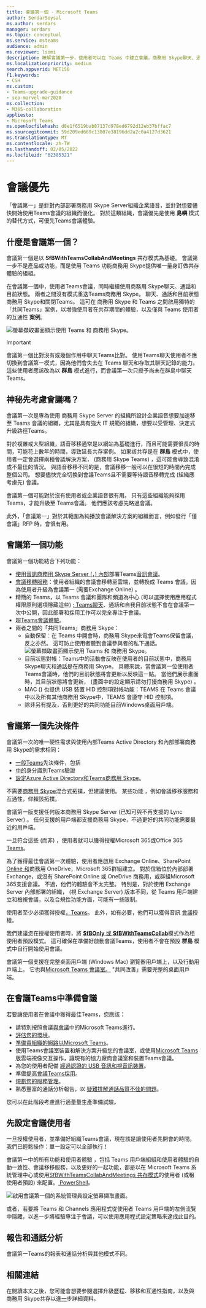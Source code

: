 ```yaml
---
title: 會議第一個 - Microsoft Teams
author: SerdarSoysal
ms.author: serdars
manager: serdars
ms.topic: conceptual
ms.service: msteams
audience: admin
ms.reviewer: lsomi
description: 瞭解會議第一步，使用者可以在 Teams 中建立會議，商務用 Skype聊天、通話和目前狀態。
ms.localizationpriority: medium
search.appverid: MET150
f1.keywords:
- CSH
ms.custom:
- Teams-upgrade-guidance
- seo-marvel-mar2020
ms.collection:
- M365-collaboration
appliesto:
- Microsoft Teams
ms.openlocfilehash: d8e1f6519bab87137d978ed6792d12eb37bffac7
ms.sourcegitcommit: 59d209ed669c13807e38196dd2a2c0a4127d3621
ms.translationtype: MT
ms.contentlocale: zh-TW
ms.lasthandoff: 02/05/2022
ms.locfileid: "62385321"
---
```

# <a name="meetings-first"></a>會議優先

「會議第一」是針對內部部署商務用 Skype Server組織企業語音，並針對想要儘快開始使用Teams會議的組織而優化。 對於這類組織，會議優先是使用 **島嶼** 模式的替代方式，可優先Teams會議體驗。

## <a name="what-is-meetings-first"></a>什麼是會議第一個？

會議第一個是以 **SfBWithTeamsCollabAndMeetings** 共存模式為基礎。 會議第一步不是產品或功能，而是使用 Teams 功能商務用 Skype提供唯一量身訂做共存體驗的組組。

在會議第一個中，使用者Teams會議，同時繼續使用商務用 Skype聊天、通話和目前狀態。 兩者之間沒有模式重迭Teams商務用 Skype。 聊天、通話和目前狀態商務用 Skype和關閉Teams。 這可在 商務用 Skype 和 Teams 之間啟用獨特的「共同Teams」案例，以增強使用者在共存期間的體驗，以及僅與 Teams 使用者的互通性 **案例**。

![螢幕擷取畫面顯示使用 Teams 和 商務用 Skype。](media/meetings-first-meeting-in-meeting.png)

> [!Important]
> 會議第一個比對沒有或幾個作用中聊天Teams比對。 使用Teams聊天使用者不應切換到會議第一模式，因為他們會失去在 Teams 聊天和存取其聊天記錄的能力。 這些使用者應該改為以 **群島** 模式進行，而會議第一次只授予尚未在群島中聊天Teams。

## <a name="who-should-consider-meetings-first"></a>神秘先考慮會議嗎？

會議第一次是專為使用 商務用 Skype Server 的組織所設計企業語音想要加速移至 Teams 會議的組織，尤其是具有強大 IT 規範的組織，想要以受管理、決定式升級路徑Teams。

對於複雜或大型組織，語音移移通常是以網站為基礎進行，而且可能需要很長的時間，可能花上數年的時間，導致延長共存案例。 如果該共存是在 **群島** 模式中，使用者一定會選擇兩種會議解決方案， (商務用 Skype Teams) ，這可能會導致混淆或不最佳的情況。 與語音移移不同的是，會議移移一般可以在很短的時間內完成整個公司。 想要儘快完全切換到會議Teams且不需要等待語音移轉完成 (組織應考慮先) 會議。

會議第一個可能對於沒有使用者或企業語音很有用。 只有這些組織能夠採用Teams，才能升級至 Teams會議。 他們應該考慮先略過會議。

此外，「會議第一」對於其範圍為純播放會議解決方案的組織而言，例如發行「僅會議」RFP 時，會很有用。

## <a name="capabilities-in-meetings-first"></a>會議第一個功能

會議第一個功能結合下列功能：

- [使用音訊商務用 Skype Server (，) 內部](./tutorial-audio-conferencing.yml?tutorial-step=3)部署Teams[音訊會議](tutorial-audio-conferencing.yml)。
- [會議移轉服務](/skypeforbusiness/audio-conferencing-in-office-365/setting-up-the-meeting-migration-service-mms)：使用者組織的會議會移轉至雲端，並轉換成 Teams 會議，因為使用者升級為會議第一 (需要Exchange Online) 。
- 精簡的 Teams，以 Teams 會議和團隊和頻道為中心 (可以選擇使用應用程式權限原則選項隱藏這些) ;[ ](teams-app-permission-policies.md)[Teams聊天](teams-client-experience-and-conformance-to-coexistence-modes.md)、通話和自我目前狀態不會在會議第一次中公開，因此部署和採用工作可以完全專注于會議。
- 超[Teams會議體驗](tutorial-meetings-in-teams.yml)。
- 兩者之間的「共同Teams」商務用 Skype： 
  - 自動保留：在 Teams 中開會時，商務用 Skype來電會Teams保留會議，反之亦然。 這可防止使用者聽到會議參與者的私下通話。
    ![螢幕擷取畫面顯示使用 Teams 和 商務用 Skype。](media/meetings-first-better-together-hold.png)
  - 目前狀態對帳：Teams中的活動會反映在使用者的目前狀態中，商務用 Skype聊天和通話是在商務用 Skype。 具體來說，當會議第一位使用者Teams會議時，他們的目前狀態將會更新以反映這一點。 當他們展示畫面時，其目前狀態將會更新， (畫面中的設定顯示請勿打擾商務用 Skype) 。
  - MAC () 也提供 USB 裝置 HID 控制項對帳功能：TEAMS 在 Teams 會議中以及所有其他商務用 Skype中，TEAMS 會遵守 HID 控制項。
  - 除非另有提及，否則更好的共同功能目前Windows桌面用戶端。

## <a name="prerequisites-for-meetings-first"></a>會議第一個先決條件

會議第一次的唯一硬性需求與使用內部Teams Active Directory 和內部部署商務用 Skype的需求相同：

- [一般Teams](upgrade-plan-journey-prerequisites.md)先決條件，包括
- [中的](identify-models-authentication.md)身分識別Teams驗證
- [設定Azure Active Directory和Teams商務用 Skype](/skypeforbusiness/hybrid/configure-azure-ad-connect)。

不需要[商務用 Skype](/skypeforbusiness/hybrid/configure-federation-with-skype-for-business-online)混合式拓撲，但建議使用。 某些功能 ，例如會議移移服務和互通性，仰賴該拓撲。

會議第一版支援任何版本商務用 Skype Server (已知可與不再支援的 Lync Server) 。 任何支援的用戶端都支援商務用 Skype，不過更好的共同功能需要最近的用戶端。

一旦符合這些 (而非) ，使用者就可以獲得授權Microsoft 365或Office 365 [Teams](/office365/enterprise/assign-licenses-to-user-accounts)。

為了獲得最佳會議第一次體驗，使用者應啟用 Exchange Online[](exchange-teams-interact.md)、SharePoint [Online 和](sharepoint-onedrive-interact.md)商務用 OneDrive，Microsoft 365群組建立。 對於信箱位於內部部署Exchange，或沒有 SharePoint Online 或 OneDrive 商務用，或群組Microsoft 365支援會議。 不過，他們的體驗會不太完整。 特別是，對於使用 Exchange Server 內部部署的組織， (視 Exchange Server) 版本不同，從 Teams 用戶端建立和檢視會議，以及合規性功能方面，可能有一些限制。

使用者至少必須獲得授權[，Teams](/microsoft-365/admin/manage/assign-licenses-to-users)。 此外，如有必要，他們可以獲得音訊 [會議](set-up-audio-conferencing-in-teams.md)授權。

我們建議您在授權使用者時，將 [ **SfBOnly** 或 **SfBWithTeamsCollab**](/powershell/module/skype/grant-csteamsupgradepolicy?view=skype-ps)模式作為租使用者預設模式。 這可確保在準備好啟動會議Teams，使用者不會在預設 **群島** 模式中自行開始使用會議。

會議第一個支援在完整桌面用戶端 (Windows Mac) 瀏覽器用戶端上，以及行動用戶端上。 它也與[Microsoft Teams 會議室。](/microsoftteams/room-systems/) "共同改善」需要完整的桌面用戶端。

## <a name="prepare-for-teams-meetings-in-meetings-first"></a>在會議Teams中準備會議

若要讓使用者在會議中獲得最佳Teams，您應該：

- 請特別按照會議[與會議](deploy-meetings-microsoft-teams-landing-page.md)中的Microsoft Teams進行。
- [評估您的環境](3-envision-evaluate-my-environment.md)。
- [準備貴組織的網路以Microsoft Teams](prepare-network.md)。
- 使用Teams會議室裝置和解決方案升級您的會議室，[](/skypeforbusiness/certification/devices-meeting-rooms?bc=%2fmicrosoftteams%2fbreadcrumb%2ftoc.json&toc=%2fMicrosoftTeams%2ftoc.json)或使用[Microsoft Teams](cloud-video-interop.md)版雲端視像交互操作，讓現有的協力廠商會議室和裝置Teams會議。
- 為您的使用者配備 [經過認證的 USB 音訊和視音訊裝置](/skypeforbusiness/certification/devices-usb-devices?bc=%2fmicrosoftteams%2fbreadcrumb%2ftoc.json&toc=%2fMicrosoftTeams%2ftoc.json)。
- 準備[提高會議Teams採用](adopt-microsoft-teams-landing-page.md)。
- [規劃您的服務管理](4-envision-plan-my-service-management.md)。
- 熟悉豐富的通話分析報告，以 [疑難排解通話品質不佳的問題](use-call-analytics-to-troubleshoot-poor-call-quality.md)。

您可以在此階段考慮進行適量量生產準備試驗。

## <a name="configure-users-for-meetings-first"></a>先設定會議使用者

一旦授權使用者，並準備好組織Teams會議，現在該是讓使用者先開會的時間。 我們已輕鬆操作：單一設定可以全部執行！

會議第一中的所有功能和使用者體驗 ，包括 Teams 用戶端組組和使用者體驗的自動一致性[](teams-client-experience-and-conformance-to-coexistence-modes.md)、會議移移服務，以及更好的一起功能，都是以在 Microsoft Teams 系統管理中心或使用[SfBWithTeamsCollabAndMeetings 共存模式](setting-your-coexistence-and-upgrade-settings.md)的使用者 (或租使用者預設) 來配置。[ ](manage-teams-in-modern-portal.md) [PowerShell](/powershell/module/skype/grant-csteamsupgradepolicy?view=skype-ps)。

![啟用會議第一個的系統管理員設定螢幕擷取畫面。](media/teams-meeting-admin-settings.png)

或者，若要將 Teams 和 Channels 應用程式從使用者 Teams 用戶端的左側流覽中隱藏，以進一步將經驗專注于會議，可以使用應用程式設定策略來達成此目的。[ ](teams-app-setup-policies.md)

## <a name="reporting-and-call-analytics"></a>報告和通話分析

會議第一Teams的報表和通話分析與其他模式不同。

## <a name="related-links"></a>相關連結

在閱讀本文之後，您可能會想要參閱選擇升級歷程[](upgrade-and-coexistence-of-skypeforbusiness-and-teams.md)、移移和互通性[](migration-interop-guidance-for-teams-with-skype.md)指南，以及與 商務用 Skype共存以進[一](coexistence-chat-calls-presence.md)步詳細資料。
